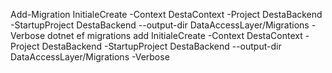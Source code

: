 
Add-Migration InitialeCreate -Context DestaContext -Project DestaBackend -StartupProject DestaBackend --output-dir DataAccessLayer/Migrations -Verbose
dotnet ef migrations add InitialeCreate -Context DestaContext -Project DestaBackend -StartupProject DestaBackend --output-dir DataAccessLayer/Migrations -Verbose